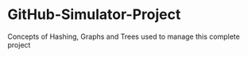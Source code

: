 # GitHub-Simulator-Project
Concepts of Hashing, Graphs and Trees used to manage this complete project
